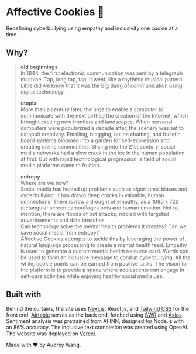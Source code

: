 # Affective Cookies 🍪

Redefining cyberbullying using empathy and inclusivity one cookie at a time.

## Why?

> **old beginnings**\
> In 1844, the first electronic communication was sent by a telegraph machine. Tap, long tap, tap, it went, like a rhythmic musical pattern. Little did we know that it was the Big Bang of communication using digital technology.
>
> **utopia**\
> More than a century later, the urge to enable a computer to communicate with the next birthed the creation of the Internet, which brought exciting new frontiers and landscapes. When personal computers were popularized a decade after, the scenery was set to catapult creativity. Emailing, blogging, online chatting, and bulletin board systems bloomed into a garden for self-expression and creating online communities.
> Slicing into the 21st century, social media networks had a slow crack in the ice in the human population at first. But with rapid technological progression, a field of social media platforms came to fruition.
>
> **entropy**\
> Where are we now?\
> Social media has heated up problems such as algorithmic biases and cyberbullying. It has drawn deep cracks in valuable, human connections. There is now a drought of empathy, as a 1080 x 720 rectangular screen camouflages bots and human emotion. Not to mention, there are floods of bot attacks, riddled with targeted advertisements and data breaches.\
> Can technology solve the mental health problems it creates? Can we save social media from entropy?\
> Affective Cookies attempts to tackle this by leveraging the power of natural language processing to create a mental health feed. Empathy is used to generate a custom mental health resource card. Words can be used to form an inclusive message to combat cyberbullying. All the while, cookie points can be earned from positive tasks. The vision for the platform is to provide a space where adolescents can engage in self-care activities while enjoying healthy social media use.

## Built with

Behind the curtains, the site uses [Next.js](https://nextjs.org/), React.js, and [Tailwind CSS](https://tailwindcss.com/) for the front end. [Airtable](https://airtable.com/) serves as the back end, fetched using [SWR](https://swr.vercel.app/) and [Axios](https://axios-http.com/). Sentiment analysis was pretrained from AFINN, designed for Node.js with an 86% accuracy. The inclusive text completion was created using OpenAI. The website was deployed on [Vercel](https://vercel.com/).

Made with ❤ by Audrey Wang.
